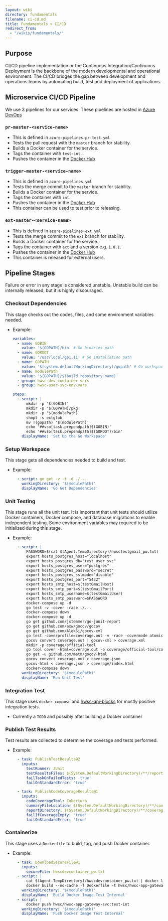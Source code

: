 ```yaml
---
layout: wiki
directory: fundamentals
filename: ci-cd.md
title: Fundamentals > CI/CD
redirect_from:
  - "/wikis/fundamentals/"
---
```

## Purpose
CI/CD pipeline implementation or the Continuous Integration/Continuous Deployment is the backbone of the modern developmental and operational environment. 
The CI/CD bridges the gap between development and operations teams by automating build, test and deployment of applications.

## Microservice CI/CD Pipeline
We use 3 pipelines for our services. These pipelines are hosted in [Azure DevOps](https://dev.azure.com/hwsc-org/hwsc)
### `pr-master-<service-name>`
- This is defined in `azure-pipelines-pr-test.yml`
- Tests the pull request with the `master` branch for stability.
- Builds a Docker container for the service.
- Tags the container with `test-int`.
- Pushes the container in the [Docker Hub](https://cloud.docker.com/u/hwsc/repository/list)

### `trigger-master-<service-name>`
- This is defined in `azure-pipelines.yml`
- Tests the merge commit to the `master` branch for stability.
- Builds a Docker container for the service.
- Tags the container with `int`.
- Pushes the container in the [Docker Hub](https://cloud.docker.com/u/hwsc/repository/list)
- This container can be used to test prior to releasing.

### `ext-master-<service-name>`
- This is defined in `azure-pipelines-ext.yml`
- Tests the merge commit to the `ext` branch for stability.
- Builds a Docker container for the service.
- Tags the container with `ext` and a version e.g. `1.0.1`.
- Pushes the container in the [Docker Hub](https://cloud.docker.com/u/hwsc/repository/list)
- This container is released for external users.

## Pipeline Stages
Failure or error in any stage is considered unstable. Unstable build can be internally released, but it is highly discouraged.

### Checkout Dependencies
This stage checks out the codes, files, and some environment variables needed.
- Example:
    ```yaml
    variables:
      - name: GOBIN
        value: '$(GOPATH)/bin' # Go binaries path
      - name: GOROOT
        value: '/usr/local/go1.11' # Go installation path
      - name: GOPATH
        value: '$(system.defaultWorkingDirectory)/gopath' # Go workspace path
      - name: modulePath
        value: '$(GOPATH)/$(build.repository.name)'
      - group: hwsc-dev-container-vars
      - group: hwsc-user-svc-env-vars
    
    steps:
      - script: |
          mkdir -p '$(GOBIN)'
          mkdir -p '$(GOPATH)/pkg'
          mkdir -p '$(modulePath)'
          shopt -s extglob
          mv !(gopath) '$(modulePath)'
          echo '##vso[task.prependpath]$(GOBIN)'
          echo '##vso[task.prependpath]$(GOROOT)/bin'
        displayName: 'Set Up the Go Workspace'
    ```
    
### Setup Workspace
This stage gets all dependencies needed to build and test.
- Example:
    ```yaml
      - script: go get -v -t -d ./...
        workingDirectory: '$(modulePath)'
        displayName: 'Go Get Dependencies'
    ```

### Unit Testing
This stage runs all the unit test. It is important that unit tests should utilize Docker containers, Docker compose, and database migrations to enable independent testing.
Some environment variables may required to be initialized during this stage.
- Example:
    ```yaml
      - script: |
          PASSWORD=$(cat $(Agent.TempDirectory)/hwsctestgmail_pw.txt)
          export hosts_postgres_host="localhost"
          export hosts_postgres_db="test_user_svc"
          export hosts_postgres_user="postgres"
          export hosts_postgres_password="secret"
          export hosts_postgres_sslmode="disable"
          export hosts_postgres_port="5432"
          export hosts_smtp_host=$(testGmailHost)
          export hosts_smtp_port=$(testGmailPort)
          export hosts_smtp_username=$(testGmailUser)
          export hosts_smtp_password=$PASSWORD
          docker-compose up -d
          go test -v -cover -race ./...
          docker-compose down
          docker-compose up -d
          go get github.com/jstemmer/go-junit-report
          go get github.com/axw/gocov/gocov
          go get github.com/AlekSi/gocov-xml
          go test -coverprofile=coverage.out -v -race -covermode atomic ./... 2>&1 | go-junit-report > report.xml
          gocov convert coverage.out | gocov-xml > coverage.xml
          mkdir -p coverage/official-tool
          go tool cover -html=coverage.out -o coverage/official-tool/coverage.html
          go get -u github.com/matm/gocov-html
          gocov convert coverage.out > coverage.json
          gocov-html < coverage.json > coverage/index.html
          docker-compose down
        workingDirectory: '$(modulePath)'
        displayName: 'Run Unit Test'
    ```
    
### Integration Test
This stage uses `docker-compose` and [hwsc-api-blocks](https://github.com/hwsc-org/hwsc-api-blocks) for mostly positive integration tests.
- Currently a `TODO` and possibly after building a Docker container

### Publish Test Results
Test results are collected to determine the coverage and tests performed.
- Example:
    ```yaml
      - task: PublishTestResults@2
        inputs:
          testRunner: JUnit
          testResultsFiles: $(System.DefaultWorkingDirectory)/**/report.xml
          failTaskOnFailedTests: 'true'
          failOnStandardError: 'true'
    
      - task: PublishCodeCoverageResults@1
        inputs:
          codeCoverageTool: Cobertura
          summaryFileLocation: $(System.DefaultWorkingDirectory)/**/coverage.xml
          reportDirectory: $(System.DefaultWorkingDirectory)/**/coverage
          failIfCoverageEmpty: 'true'
          failOnStandardError: 'true'
    ```

### Containerize 
This stage uses a `Dockerfile` to build, tag, and push Docker container.
- Example:
    ```yaml
      - task: DownloadSecureFile@1
        inputs:
          secureFile: hwscdevcontainer_pw.txt
      - script: |
          cat $(Agent.TempDirectory)/hwscdevcontainer_pw.txt | docker login -u "$(hwscDevContainerUser)" --password-stdin
          docker build --no-cache -f Dockerfile -t hwsc/hwsc-app-gateway-svc:test-int .
        workingDirectory: '$(modulePath)'
        displayName: 'Build Docker Image Test Internal'
      - script: |
          docker push hwsc/hwsc-app-gateway-svc:test-int
        workingDirectory: '$(modulePath)'
        displayName: 'Push Docker Image Test Internal'
    ```
